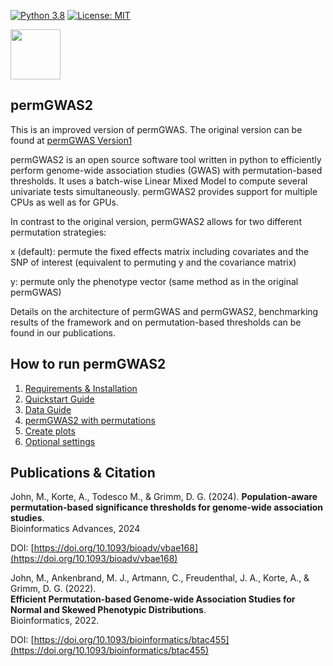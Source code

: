 [![Python 3.8](https://img.shields.io/badge/python-3.8%20%7C%203.9%20%7C%203.10-blue)](https://www.python.org/downloads/release/python-3100/)
[![License: MIT](https://img.shields.io/badge/License-MIT-yellow.svg)](https://opensource.org/licenses/MIT)

<img src="/permGWAS_logo.png" data-canonical-src="/permGWAS_logo.png" height="80" />  

## permGWAS2

This is an improved version of permGWAS. The original version can be found at [permGWAS Version1](https://github.com/grimmlab/permGWAS/releases/tag/permGWAS)

permGWAS2 is an open source software tool written in python to efficiently perform genome-wide association studies (GWAS)
with permutation-based thresholds. It uses a batch-wise Linear Mixed Model to compute several univariate tests simultaneously. 
permGWAS2 provides support for multiple CPUs as well as for GPUs. 

In contrast to the original version, permGWAS2 allows for two different permutation strategies:

x (default): permute the fixed effects matrix including covariates and the SNP of interest (equivalent to permuting y and the covariance matrix)

y: permute only the phenotype vector (same method as in the original permGWAS)

Details on the architecture of permGWAS and permGWAS2, benchmarking results of the framework and on permutation-based thresholds can be found in our publications.

## How to run permGWAS2
1. [Requirements & Installation](./docs/INSTALLATION.md)
2. [Quickstart Guide](./docs/QUICKSTART.md)
3. [Data Guide](./docs/DATAGUIDE.md)
4. [permGWAS2 with permutations](./docs/PERMUTATIONS.md)
5. [Create plots](./docs/PLOTS.md)
6. [Optional settings](./docs/OPTIONS.md)


## Publications & Citation

John, M., Korte, A., Todesco M., & Grimm, D. G. (2024). 
**Population-aware permutation-based significance thresholds for genome-wide association studies**.  
Bioinformatics Advances, 2024

DOI: [https://doi.org/10.1093/bioadv/vbae168](https://doi.org/10.1093/bioadv/vbae168)

John, M., Ankenbrand, M. J., Artmann, C., Freudenthal, J. A., Korte, A., & Grimm, D. G. (2022).  
**Efficient Permutation-based Genome-wide Association Studies for Normal and Skewed Phenotypic Distributions**.  
Bioinformatics, 2022.   

DOI: [https://doi.org/10.1093/bioinformatics/btac455](https://doi.org/10.1093/bioinformatics/btac455)
